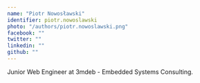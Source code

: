 ```yaml
---
name: "Piotr Nowosławski"
identifier: piotr.nowoslawski
photo: "/authors/piotr.nowoslawski.png"
facebook: ""
twitter: ""
linkedin: ""
github: ""
---
```


Junior Web Engineer at 3mdeb - Embedded Systems Consulting.
